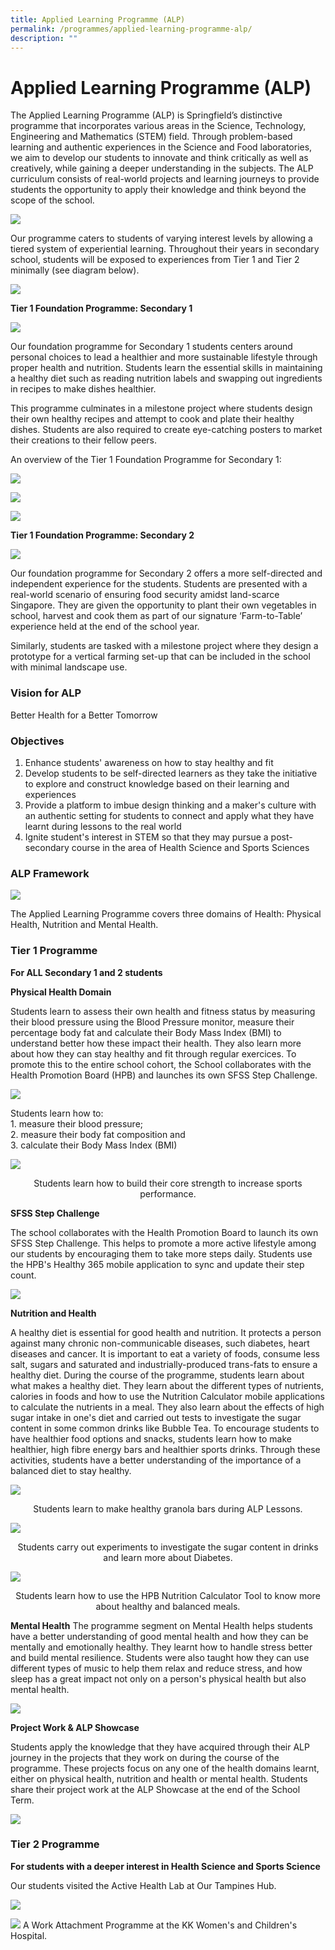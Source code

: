 ```yaml
---
title: Applied Learning Programme (ALP)
permalink: /programmes/applied-learning-programme-alp/
description: ""
---
```

# **Applied Learning Programme (ALP)**

The Applied Learning Programme (ALP) is Springfield’s distinctive programme that incorporates various areas in the Science, Technology, Engineering and Mathematics (STEM) field. Through problem-based learning and authentic experiences in the Science and Food laboratories, we aim to develop our students to innovate and think critically as well as creatively, while gaining a deeper understanding in the subjects. The ALP curriculum consists of real-world projects and learning journeys to provide students the opportunity to apply their knowledge and think beyond the scope of the school.

![](/images/ALP1.png)

Our programme caters to students of varying interest levels by allowing a tiered system of experiential learning. Throughout their years in secondary school, students will be exposed to experiences from Tier 1 and Tier 2 minimally (see diagram below).

![](/images/ALP2.png)

**Tier 1 Foundation Programme: Secondary 1**

![](/images/ALP3.png)

Our foundation programme for Secondary 1 students centers around personal choices to lead a healthier and more sustainable lifestyle through proper health and nutrition. Students learn the essential skills in maintaining a healthy diet such as reading nutrition labels and swapping out ingredients in recipes to make dishes healthier.

This programme culminates in a milestone project where students design their own healthy recipes and attempt to cook and plate their healthy dishes. Students are also required to create eye-catching posters to market their creations to their fellow peers.

An  overview of the Tier 1 Foundation Programme for Secondary 1:

![](/images/ALPTable1.png)

![](/images/ALP%20table%202.png)

![](/images/ALP%20table%203.png)


**Tier 1 Foundation Programme: Secondary 2**

![](/images/ALP10.png)

Our  foundation programme for Secondary 2 offers a more self-directed and independent experience for the students. Students are presented with a real-world scenario of ensuring food security amidst land-scarce Singapore. They are given the opportunity to plant their own vegetables in school,  harvest and cook them as part of our signature ‘Farm-to-Table’ experience held at the end of the school year. 

Similarly, students are tasked with a milestone project where they design a prototype for a vertical farming set-up that can be included in the school with minimal landscape use.





### Vision for ALP

Better Health for a Better Tomorrow  

### Objectives

1.  Enhance students' awareness on how to stay healthy and fit
2.  Develop students to be self-directed learners as they take the initiative to explore and construct knowledge based on their learning and experiences
3.  Provide a platform to imbue design thinking and a maker's culture with an authentic setting for students to connect and apply what they have learnt during lessons to the real world
4.  Ignite student's interest in STEM so that they may pursue a post-secondary course in the area of Health Science and Sports Sciences

 
### ALP Framework

![](/images/Picture1.png)

The Applied Learning Programme covers three domains of Health: Physical Health, Nutrition and Mental Health.

  

### Tier 1 Programme

**For ALL Secondary 1 and 2 students**

**Physical Health Domain**

Students learn to assess their own health and fitness status by measuring their blood pressure using the Blood Pressure monitor, measure their percentage body fat and calculate their Body Mass Index (BMI) to understand better how these impact their health. They also learn more about how they can stay healthy and fit through regular exercices. To promote this to the entire school cohort, the School collaborates with the Health Promotion Board (HPB) and launches its own SFSS Step Challenge.

![](/images/Tier%201%20Programme-.jpg)

Students learn how to:    
1\. measure their blood pressure;    
2\. measure their body fat composition and     
3\. calculate their Body Mass Index (BMI)

![](/images/Tier%201%20Programme_.jpg)
<center>Students learn how to build their core strength to increase sports performance.</center>

**SFSS Step Challenge**

The school collaborates with the Health Promotion Board to launch its own SFSS Step Challenge. This helps to promote a more active lifestyle among our students by encouraging them to take more steps daily. Students use the HPB's Healthy 365 mobile application to sync and update their step count.

![](/images/SFSS%20Steps%20Challenge.jpg)

**Nutrition and Health**

A healthy diet is essential for good health and nutrition. It protects a person against many chronic non-communicable diseases, such diabetes, heart diseases and cancer. It is important to eat a variety of foods, consume less salt, sugars and saturated and industrially-produced trans-fats to ensure a healthy diet. During the course of the programme, students learn about what makes a healthy diet. They learn about the different types of nutrients, calories in foods and how to use the Nutrition Calculator mobile applications to calculate the nutrients in a meal. They also learn about the effects of high sugar intake in one's diet and carried out tests to investigate the sugar content in some common drinks like Bubble Tea. To encourage students to have healthier food options and snacks, students learn how to make healthier, high fibre energy bars and healthier sports drinks. Through these activities, students have a better understanding of the importance of a balanced diet to stay healthy.

![](/images/Granola%20Bars.jpg)
<center>Students learn to make healthy granola bars during ALP Lessons.</center>

![](/images/Experiment.jpg)
<center>Students carry out experiments to investigate the sugar content in drinks and learn more about Diabetes.</center>

![](/images/HPB_.png)
<center>Students learn how to use the HPB Nutrition Calculator Tool to know more about healthy and balanced meals.</center>

**Mental Health**
The programme segment on Mental Health helps students have a better understanding of good mental health and how they can be mentally and emotionally healthy. They learnt how to handle stress better and build mental resilience. Students were also taught how they can use different types of music to help them relax and reduce stress, and how sleep has a great impact not only on a person's physical health but also mental health.

![](/images/MH_6.png)

**Project Work & ALP Showcase**

Students apply the knowledge that they have acquired through their ALP journey in the projects that they work on during the course of the programme. These projects focus on any one of the health domains learnt, either on physical health, nutrition and health or mental health. Students share their project work at the ALP Showcase at the end of the School Term.

![](/images/ALP%20Showcase.jpg)

### Tier 2 Programme

**For students with a deeper interest in Health Science and Sports Science**
 
Our students visited the Active Health Lab at Our Tampines Hub.

![](/images/Active%20Lab.jpg)

![](/images/KK_Work%20Attachment.jpg)
A Work Attachment Programme at the KK Women's and Children's Hospital.